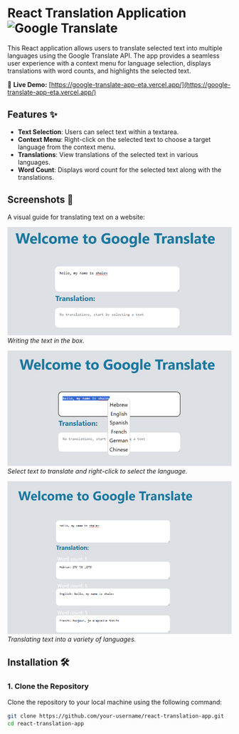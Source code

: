 # React Translation Application ![Google Translate](https://img.shields.io/badge/Google%20Translate-4285F4?style=flat&logo=google-translate&logoColor=white)

This React application allows users to translate selected text into multiple languages using the Google Translate API. The app provides a seamless user experience with a context menu for language selection, displays translations with word counts, and highlights the selected text.

🔗 **Live Demo:** [https://google-translate-app-eta.vercel.app/](https://google-translate-app-eta.vercel.app/)

## Features ✨

- **Text Selection**: Users can select text within a textarea.
- **Context Menu**: Right-click on the selected text to choose a target language from the context menu.
- **Translations**: View translations of the selected text in various languages.
- **Word Count**: Displays word count for the selected text along with the translations.

## Screenshots 📸

A visual guide for translating text on a website:

![Screenshot 1](src/p1.PNG)  
*Writing the text in the box.*

![Screenshot 2](src/p2.PNG)  
*Select text to translate and right-click to select the language.*

![Screenshot 3](src/p3.PNG)  
*Translating text into a variety of languages.*

## Installation 🛠️

### 1. Clone the Repository

Clone the repository to your local machine using the following command:

```bash
git clone https://github.com/your-username/react-translation-app.git
cd react-translation-app
